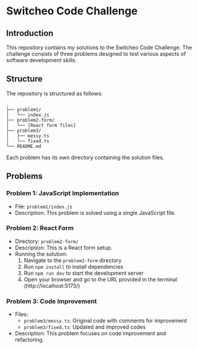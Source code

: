 # Switcheo Code Challenge

## Introduction

This repository contains my solutions to the Switcheo Code Challenge. The challenge consists of three problems designed to test various aspects of software development skills.

## Structure

The repository is structured as follows:

```
.
├── problem1/
│   └── index.js
├── problem2-form/
│   └── [React form files]
├── problem3/
│   ├── messy.ts
│   └── fixed.ts
└── README.md
```

Each problem has its own directory containing the solution files.

## Problems

### Problem 1: JavaScript Implementation

- File: `problem1/index.js`
- Description: This problem is solved using a single JavaScript file.

### Problem 2: React Form

- Directory: `problem2-form/`
- Description: This is a React form setup.
- Running the solution:
  1. Navigate to the `problem2-form` directory
  2. Run `npm install` to install dependencies
  3. Run `npm run dev` to start the development server
  4. Open your browser and go to the URL provided in the terminal (http://localhost:5173/)

### Problem 3: Code Improvement

- Files:
  - `problem3/messy.ts`: Original code with comments for improvement
  - `problem3/fixed.ts`: Updated and improved codes
- Description: This problem focuses on code improvement and refactoring.
